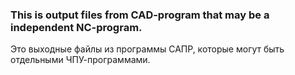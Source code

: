 ### This is output files from CAD-program that may be a independent NC-program.
Это выходные файлы из программы САПР, которые могут быть отдельными ЧПУ-программами.
